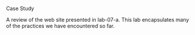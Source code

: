 Case Study

A review of the web site presented in lab-07-a. This lab encapsulates many of the practices we have encountered so far.
